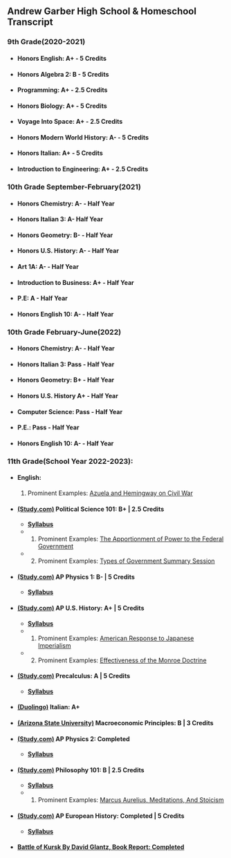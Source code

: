 ## Andrew Garber High School & Homeschool Transcript


### 9th Grade(2020-2021)
 - #### Honors English: A+ - 5 Credits
 - #### Honors Algebra 2: B - 5 Credits
 - #### Programming: A+ - 2.5 Credits
 - #### Honors Biology: A+ - 5 Credits
 - #### Voyage Into Space: A+ - 2.5 Credits
 - #### Honors Modern World History: A- - 5 Credits
 - #### Honors Italian: A+ - 5 Credits
 - #### Introduction to Engineering: A+ - 2.5 Credits

### 10th Grade September-February(2021)
 - #### Honors Chemistry: A- - Half Year
 - #### Honors Italian 3: A- Half Year
 - #### Honors Geometry: B- - Half Year
 - #### Honors U.S. History: A- - Half Year
 - #### Art 1A: A- - Half Year
 - #### Introduction to Business: A+ - Half Year
 - #### P.E: A - Half Year
 - #### Honors English 10: A- - Half Year

### 10th Grade February-June(2022)
 - #### Honors Chemistry: A- - Half Year
 - #### Honors Italian 3: Pass - Half Year
 - #### Honors Geometry: B+ - Half Year
 - #### Honors U.S. History A+ - Half Year
 - #### Computer Science: Pass - Half Year
 - #### P.E.: Pass - Half Year
 - #### Honors English 10: A- - Half Year

### 11th Grade(School Year 2022-2023):
 - #### English:
    1. Prominent Examples: [Azuela and Hemingway on Civil War](https://github.com/Garberchov/GARBER_INSTITUTE/blob/main/11TH_GRADE/ENGLISH_LIT_COMP/ForWhomTheBellTolls/Azuela_Hemingway_Civil_War.md)
 - #### [(Study.com)](https://study.com/academy/course/political-science-course.html) Political Science 101: B+ | 2.5 Credits
	- [**Syllabus**](https://study.com/academy/course/political-science-course.html#/information)
    - 1. Prominent Examples: [The Apportionment of Power to the Federal Government](https://github.com/Garberchov/GARBER_INSTITUTE/blob/main/11TH_GRADE/POLI_SCI/Writing_Assignments/Federal_government_power_apportionment.md)
	- 2. Prominent Examples: [Types of Government Summary Session](https://github.com/Garberchov/GARBER_INSTITUTE/blob/main/11TH_GRADE/POLI_SCI/types_of_government_summary_session.md)
 - #### [(Study.com)](https://study.com/academy/course/intro-to-physics-course.html) AP Physics 1: B- | 5 Credits
	- [**Syllabus**](https://study.com/academy/course/intro-to-physics-course.html#/overview)
 - #### [(Study.com)](https://study.com/academy/course/ap-us-history-homeschool-curriculum.html) AP U.S. History: A+ | 5 Credits
	- [**Syllabus**](https://study.com/academy/course/ap-us-history-homeschool-curriculum.html#/information)
    - 1. Prominent Examples: [American Response to Japanese Imperialism](https://github.com/Garberchov/GARBER_INSTITUTE/blob/main/11TH_GRADE/AP_US_HISTORY/american_response_japanese__imperialism.md)
    - 2. Prominent Examples: [Effectiveness of the Monroe Doctrine](https://github.com/Garberchov/GARBER_INSTITUTE/blob/main/11TH_GRADE/AP_US_HISTORY/monroe_doctrine_effectivness.md)
 - #### [(Study.com)](https://study.com/academy/course/high-school-precalculus-homeschool-curriculum.html) Precalculus: A | 5 Credits
	- [**Syllabus**](https://study.com/academy/course/high-school-precalculus-homeschool-curriculum.html#/information)
 - #### [(Duolingo)](https://www.duolingo.com/enroll/it/en/Learn-Italian) Italian: A+
 - #### [(Arizona State University)]() Macroeconomic Principles: B | 3 Credits
 - #### [(Study.com)](https://study.com/academy/course/intro-to-physics-course.html) AP Physics 2: Completed
	- [**Syllabus**](https://study.com/academy/course/ap-physics-2-homeschool-curriculum.html#/information)
 - #### [(Study.com)](https://study.com/academy/course/philosophy-101-intro-to-philosophy.html) Philosophy 101: B | 2.5 Credits
	- [**Syllabus**](https://study.com/academy/course/philosophy-101-intro-to-philosophy.html#/information)
    - 1. Prominent Examples: [Marcus Aurelius, Meditations, And Stoicism](https://github.com/Garberchov/GARBER_INSTITUTE/blob/main/11TH_GRADE/Philosophy_101/Writing/marcus_aurelius_revision.md)
 - #### [(Study.com)](https://study.com/academy/course/ap-european-history-homeschool-curriculum.html) AP European History: Completed | 5 Credits
	- [**Syllabus**](https://study.com/academy/course/ap-european-history-homeschool-curriculum.html#/information)
 - #### [Battle of Kursk By David Glantz, Book Report: Completed](https://github.com/Garberchov/GARBER_INSTITUTE/blob/main/11TH_GRADE/BattleOfKursk/battle_of_kursk_essay.md)

